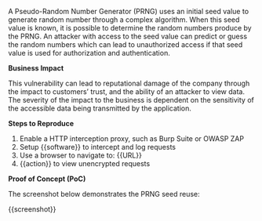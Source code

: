 A Pseudo-Random Number Generator (PRNG) uses an initial seed value to generate random number through a complex algorithm. When this seed value is known, it is possible to determine the random numbers produce by the PRNG. An attacker with access to the seed value can predict or guess the random numbers which can lead to unauthorized access if that seed value is used for authorization and authentication.

**Business Impact**

This vulnerability can lead to reputational damage of the company through the impact to customers’ trust, and the ability of an attacker to view data. The severity of the impact to the business is dependent on the sensitivity of the accessible data being transmitted by the application.

**Steps to Reproduce**

1. Enable a HTTP interception proxy, such as Burp Suite or OWASP ZAP
1. Setup {{software}} to intercept and log requests
1. Use a browser to navigate to: {{URL}}
1. {{action}} to view unencrypted requests

**Proof of Concept (PoC)**

The screenshot below demonstrates the PRNG seed reuse:

{{screenshot}}
